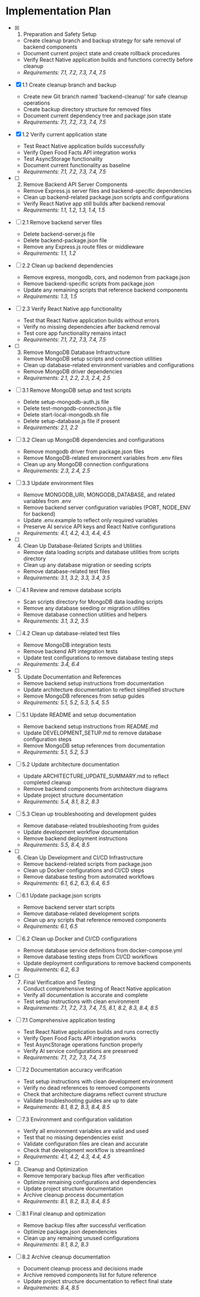 # Implementation Plan

- [x] 1. Preparation and Safety Setup
  - Create cleanup branch and backup strategy for safe removal of backend components
  - Document current project state and create rollback procedures
  - Verify React Native application builds and functions correctly before cleanup
  - _Requirements: 7.1, 7.2, 7.3, 7.4, 7.5_

- [x] 1.1 Create cleanup branch and backup
  - Create new Git branch named 'backend-cleanup' for safe cleanup operations
  - Create backup directory structure for removed files
  - Document current dependency tree and package.json state
  - _Requirements: 7.1, 7.2, 7.3, 7.4, 7.5_

- [x] 1.2 Verify current application state
  - Test React Native application builds successfully
  - Verify Open Food Facts API integration works
  - Test AsyncStorage functionality
  - Document current functionality as baseline
  - _Requirements: 7.1, 7.2, 7.3, 7.4, 7.5_

- [ ] 2. Remove Backend API Server Components
  - Remove Express.js server files and backend-specific dependencies
  - Clean up backend-related package.json scripts and configurations
  - Verify React Native app still builds after backend removal
  - _Requirements: 1.1, 1.2, 1.3, 1.4, 1.5_

- [ ] 2.1 Remove backend server files
  - Delete backend-server.js file
  - Delete backend-package.json file
  - Remove any Express.js route files or middleware
  - _Requirements: 1.1, 1.2_

- [ ] 2.2 Clean up backend dependencies
  - Remove express, mongodb, cors, and nodemon from package.json
  - Remove backend-specific scripts from package.json
  - Update any remaining scripts that reference backend components
  - _Requirements: 1.3, 1.5_

- [ ] 2.3 Verify React Native app functionality
  - Test that React Native application builds without errors
  - Verify no missing dependencies after backend removal
  - Test core app functionality remains intact
  - _Requirements: 7.1, 7.2, 7.3, 7.4, 7.5_

- [ ] 3. Remove MongoDB Database Infrastructure
  - Remove MongoDB setup scripts and connection utilities
  - Clean up database-related environment variables and configurations
  - Remove MongoDB driver dependencies
  - _Requirements: 2.1, 2.2, 2.3, 2.4, 2.5_

- [ ] 3.1 Remove MongoDB setup and test scripts
  - Delete setup-mongodb-auth.js file
  - Delete test-mongodb-connection.js file
  - Delete start-local-mongodb.sh file
  - Delete setup-database.js file if present
  - _Requirements: 2.1, 2.2_

- [ ] 3.2 Clean up MongoDB dependencies and configurations
  - Remove mongodb driver from package.json files
  - Remove MongoDB-related environment variables from .env files
  - Clean up any MongoDB connection configurations
  - _Requirements: 2.3, 2.4, 2.5_

- [ ] 3.3 Update environment files
  - Remove MONGODB_URI, MONGODB_DATABASE, and related variables from .env
  - Remove backend server configuration variables (PORT, NODE_ENV for backend)
  - Update .env.example to reflect only required variables
  - Preserve AI service API keys and React Native configurations
  - _Requirements: 4.1, 4.2, 4.3, 4.4, 4.5_

- [ ] 4. Clean Up Database-Related Scripts and Utilities
  - Remove data loading scripts and database utilities from scripts directory
  - Clean up any database migration or seeding scripts
  - Remove database-related test files
  - _Requirements: 3.1, 3.2, 3.3, 3.4, 3.5_

- [ ] 4.1 Review and remove database scripts
  - Scan scripts directory for MongoDB data loading scripts
  - Remove any database seeding or migration utilities
  - Remove database connection utilities and helpers
  - _Requirements: 3.1, 3.2, 3.5_

- [ ] 4.2 Clean up database-related test files
  - Remove MongoDB integration tests
  - Remove backend API integration tests
  - Update test configurations to remove database testing steps
  - _Requirements: 3.4, 6.4_

- [ ] 5. Update Documentation and References
  - Remove backend setup instructions from documentation
  - Update architecture documentation to reflect simplified structure
  - Remove MongoDB references from setup guides
  - _Requirements: 5.1, 5.2, 5.3, 5.4, 5.5_

- [ ] 5.1 Update README and setup documentation
  - Remove backend setup instructions from README.md
  - Update DEVELOPMENT_SETUP.md to remove database configuration steps
  - Remove MongoDB setup references from documentation
  - _Requirements: 5.1, 5.2, 5.3_

- [ ] 5.2 Update architecture documentation
  - Update ARCHITECTURE_UPDATE_SUMMARY.md to reflect completed cleanup
  - Remove backend components from architecture diagrams
  - Update project structure documentation
  - _Requirements: 5.4, 8.1, 8.2, 8.3_

- [ ] 5.3 Clean up troubleshooting and development guides
  - Remove database-related troubleshooting from guides
  - Update development workflow documentation
  - Remove backend deployment instructions
  - _Requirements: 5.5, 8.4, 8.5_

- [ ] 6. Clean Up Development and CI/CD Infrastructure
  - Remove backend-related scripts from package.json
  - Clean up Docker configurations and CI/CD steps
  - Remove database testing from automated workflows
  - _Requirements: 6.1, 6.2, 6.3, 6.4, 6.5_

- [ ] 6.1 Update package.json scripts
  - Remove backend server start scripts
  - Remove database-related development scripts
  - Clean up any scripts that reference removed components
  - _Requirements: 6.1, 6.5_

- [ ] 6.2 Clean up Docker and CI/CD configurations
  - Remove database service definitions from docker-compose.yml
  - Remove database testing steps from CI/CD workflows
  - Update deployment configurations to remove backend components
  - _Requirements: 6.2, 6.3_

- [ ] 7. Final Verification and Testing
  - Conduct comprehensive testing of React Native application
  - Verify all documentation is accurate and complete
  - Test setup instructions with clean environment
  - _Requirements: 7.1, 7.2, 7.3, 7.4, 7.5, 8.1, 8.2, 8.3, 8.4, 8.5_

- [ ] 7.1 Comprehensive application testing
  - Test React Native application builds and runs correctly
  - Verify Open Food Facts API integration works
  - Test AsyncStorage operations function properly
  - Verify AI service configurations are preserved
  - _Requirements: 7.1, 7.2, 7.3, 7.4, 7.5_

- [ ] 7.2 Documentation accuracy verification
  - Test setup instructions with clean development environment
  - Verify no dead references to removed components
  - Check that architecture diagrams reflect current structure
  - Validate troubleshooting guides are up to date
  - _Requirements: 8.1, 8.2, 8.3, 8.4, 8.5_

- [ ] 7.3 Environment and configuration validation
  - Verify all environment variables are valid and used
  - Test that no missing dependencies exist
  - Validate configuration files are clean and accurate
  - Check that development workflow is streamlined
  - _Requirements: 4.1, 4.2, 4.3, 4.4, 4.5_

- [ ] 8. Cleanup and Optimization
  - Remove temporary backup files after verification
  - Optimize remaining configurations and dependencies
  - Update project structure documentation
  - Archive cleanup process documentation
  - _Requirements: 8.1, 8.2, 8.3, 8.4, 8.5_

- [ ] 8.1 Final cleanup and optimization
  - Remove backup files after successful verification
  - Optimize package.json dependencies
  - Clean up any remaining unused configurations
  - _Requirements: 8.1, 8.2, 8.3_

- [ ] 8.2 Archive cleanup documentation
  - Document cleanup process and decisions made
  - Archive removed components list for future reference
  - Update project structure documentation to reflect final state
  - _Requirements: 8.4, 8.5_